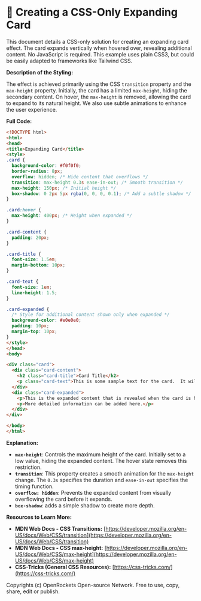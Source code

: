 # 🐞 Creating a CSS-Only Expanding Card


This document details a CSS-only solution for creating an expanding card effect.  The card expands vertically when hovered over, revealing additional content.  No JavaScript is required.  This example uses plain CSS3, but could be easily adapted to frameworks like Tailwind CSS.

**Description of the Styling:**

The effect is achieved primarily using the CSS `transition` property and the `max-height` property. Initially, the card has a limited `max-height`, hiding the secondary content. On hover, the `max-height` is removed, allowing the card to expand to its natural height.  We also use subtle animations to enhance the user experience.

**Full Code:**

```html
<!DOCTYPE html>
<html>
<head>
<title>Expanding Card</title>
<style>
.card {
  background-color: #f0f0f0;
  border-radius: 8px;
  overflow: hidden; /* Hide content that overflows */
  transition: max-height 0.3s ease-in-out; /* Smooth transition */
  max-height: 150px; /* Initial height */
  box-shadow: 0 2px 5px rgba(0, 0, 0, 0.1); /* Add a subtle shadow */
}

.card:hover {
  max-height: 400px; /* Height when expanded */
}

.card-content {
  padding: 20px;
}

.card-title {
  font-size: 1.5em;
  margin-bottom: 10px;
}

.card-text {
  font-size: 1em;
  line-height: 1.5;
}

.card-expanded {
  /* Style for additional content shown only when expanded */
  background-color: #e0e0e0;
  padding: 10px;
  margin-top: 10px;
}
</style>
</head>
<body>

<div class="card">
  <div class="card-content">
    <h2 class="card-title">Card Title</h2>
    <p class="card-text">This is some sample text for the card.  It will be initially hidden and revealed upon hover.</p>
  </div>
  <div class="card-expanded">
    <p>This is the expanded content that is revealed when the card is hovered over.</p>
    <p>More detailed information can be added here.</p>
  </div>
</div>

</body>
</html>
```


**Explanation:**

* **`max-height`**:  Controls the maximum height of the card.  Initially set to a low value, hiding the expanded content.  The hover state removes this restriction.
* **`transition`**:  This property creates a smooth animation for the `max-height` change. The `0.3s` specifies the duration and `ease-in-out` specifies the timing function.
* **`overflow: hidden`**: Prevents the expanded content from visually overflowing the card before it expands.
* **`box-shadow`**: adds a simple shadow to create more depth.


**Resources to Learn More:**

* **MDN Web Docs - CSS Transitions:** [https://developer.mozilla.org/en-US/docs/Web/CSS/transition](https://developer.mozilla.org/en-US/docs/Web/CSS/transition)
* **MDN Web Docs - CSS max-height:** [https://developer.mozilla.org/en-US/docs/Web/CSS/max-height](https://developer.mozilla.org/en-US/docs/Web/CSS/max-height)
* **CSS-Tricks (General CSS Resources):** [https://css-tricks.com/](https://css-tricks.com/)


Copyrights (c) OpenRockets Open-source Network. Free to use, copy, share, edit or publish.

